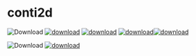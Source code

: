 # conti2d

![Download](https://img.shields.io/badge/Download-orange.svg)   [![download](https://img.shields.io/badge/binary-win-green.svg)]()  [![download](https://img.shields.io/badge/binary-Linux-green.svg)]()  [![download](https://img.shields.io/badge/binary-OSX-green.svg)](www.modernfig.cn)[![download](https://img.shields.io/badge/source-v2.0-green.svg)](www.modernfig.cn)

![Download](https://img.shields.io/badge/Documents-orange.svg) [![download](https://img.shields.io/badge/Doxygen-doc-green.svg)]()